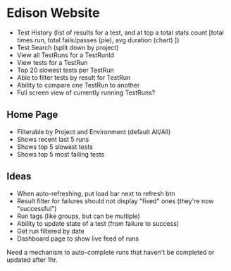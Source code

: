 # Edison Website

* Test History (list of results for a test, and at top a total stats count [total times run, total fails/passes (pie), avg duration (chart) ])
* Test Search (split down by project)
* View all TestRuns for a TestRunId
* View tests for a TestRun
* Top 20 slowest tests per TestRun
* Able to filter tests by result for TestRun
* Ability to compare one TestRun to another
* Full screen view of currently running TestRuns?

## Home Page

* Filterable by Project and Environment (default All/All)
* Shows recent last 5 runs
* Shows top 5 slowest tests
* Shows top 5 most failing tests

## Ideas

* When auto-refreshing, put load bar next to refresh btn
* Result filter for failures should not display "fixed" ones (they're now "successful")
* Run tags (like groups, but can be multiple)
* Ability to update state of a test (from failure to success)
* Get run filtered by date
* Dashboard page to show live feed of runs

Need a mechanism to auto-complete runs that haven't be completed or updated after 1hr.
